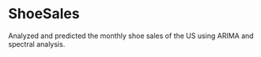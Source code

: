 # ShoeSales
Analyzed and predicted the monthly shoe sales of the US using ARIMA and spectral analysis.
